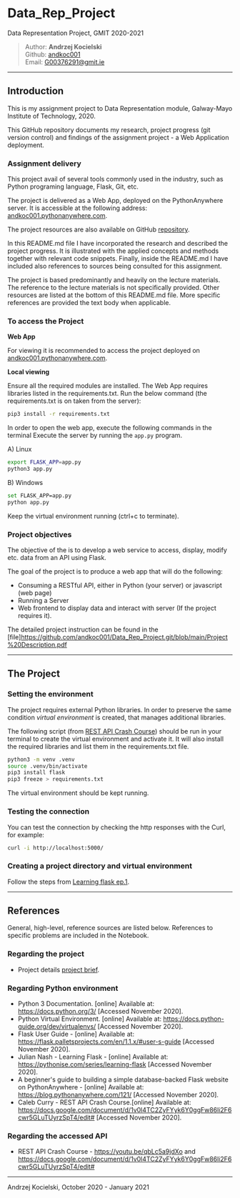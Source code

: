 # Data_Rep_Project

Data Representation Project, GMIT 2020-2021

>Author: **Andrzej Kocielski**  
>Github: [andkoc001](https://github.com/andkoc001/)  
>Email: G00376291@gmit.ie

___

## Introduction

This is my assignment project to Data Representation module, Galway-Mayo Institute of Technology, 2020.

This GitHub repository documents my research, project progress (git version control) and findings of the assignment project - a Web Application deployment.

### Assignment delivery

This project avail of several tools commonly used in the industry, such as Python programing language, Flask, Git, etc.

The project is delivered as a Web App, deployed on the PythonAnywhere server. It is accessible at the following address: [andkoc001.pythonanywhere.com](andkoc001.pythonanywhere.com).

The project resources are also available on GitHub [repository](https://github.com/andkoc001/Data_Rep_Project.git).

In this README.md file I have incorporated the research and described the project progress. It is illustrated with the applied concepts and methods together with relevant code snippets. Finally, inside the README.md I have included also references to sources being consulted for this assignment.

The project is based predominantly and heavily on the lecture materials. The reference to the lecture materials is not specifically provided. Other resources are listed at the bottom of this README.md file. More specific references are provided the text body when applicable.

### To access the Project

__Web App__

For viewing it is recommended to access the project deployed on [andkoc001.pythonanywhere.com](andkoc001.pythonanywhere.com).

__Local viewing__ 

 Ensure all the required modules are installed. The Web App requires libraries listed in the requirements.txt. Run the below command (the requirements.txt is on taken from the server):

```bash
pip3 install -r requirements.txt
```

In order to open the web app, execute the following commands in the terminal
Execute the server by running the `app.py` program.

A) Linux

```bash
export FLASK_APP=app.py
python3 app.py
```

B) Windows

```bash
set FLASK_APP=app.py
python app.py
```

Keep the virtual environment running (ctrl+c to terminate).

### Project objectives

The objective of the is to develop a web service to access, display, modify etc. data from an API using Flask.

The goal of the project is to produce a web app that will do the following:

- Consuming a RESTful API, either in Python (your server) or  javascript (web page)
- Running a Server
- Web frontend to display data and interact with server (If the project requires it).

The detailed project instruction can be found in the [file]<https://github.com/andkoc001/Data_Rep_Project.git/blob/main/Project%20Description.pdf>  

___

## The Project

### Setting the environment

The project requires external Python libraries. In order to preserve the same condition _virtual environment_ is created, that manages additional libraries.

The following script (from [REST API Crash Course](https://docs.google.com/document/d/1v0l4TC2ZyFYyk6Y0ggFw86li2F6cwr5GLuTUyrzSpT4/edit#)) should be run in your terminal to create the virtual environment and activate it. It will also install the required libraries and list them in the requirements.txt file.

```bash
python3 -m venv .venv  
source .venv/bin/activate  
pip3 install flask  
pip3 freeze > requirements.txt
```

The virtual environment should be kept running.

### Testing the connection

You can test the connection by checking the http responses with the Curl, for example:

```bash
curl -i http://localhost:5000/
```

### Creating a project directory and virtual environment

Follow the steps from [Learning flask ep.1](https://pythonise.com/series/learning-flask/your-first-flask-app).

___

## References

General, high-level, reference sources are listed below. References to specific problems are included in the Notebook.

### Regarding the project

- Project details [project brief](https://github.com/andkoc001/Data_Rep_Project.git/blob/main/Project%20Description.pdf).

### Regarding Python environment

- Python 3 Documentation. [online] Available at: <https://docs.python.org/3/> [Accessed November 2020].
- Python Virtual Environment. [online] Available at: <https://docs.python-guide.org/dev/virtualenvs/> [Accessed November 2020].
- Flask User Guide - [online] Available at: <https://flask.palletsprojects.com/en/1.1.x/#user-s-guide> [Accessed November 2020].
- Julian Nash - Learning Flask - [online] Available at: <https://pythonise.com/series/learning-flask> [Accessed November 2020].
- A beginner's guide to building a simple database-backed Flask website on PythonAnywhere - [online] Available at: <https://blog.pythonanywhere.com/121/> [Accessed November 2020].
- Caleb Curry - REST API Crash Course.[online] Available at: <https://docs.google.com/document/d/1v0l4TC2ZyFYyk6Y0ggFw86li2F6cwr5GLuTUyrzSpT4/edit#> [Accessed November 2020].

### Regarding the accessed API

- REST API Crash Course - https://youtu.be/qbLc5a9jdXo and https://docs.google.com/document/d/1v0l4TC2ZyFYyk6Y0ggFw86li2F6cwr5GLuTUyrzSpT4/edit#

___

Andrzej Kocielski, October 2020 - January 2021